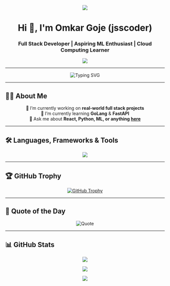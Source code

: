 <p align="center">
  <img src="https://tenor.com/view/nobara-nobara-kugisaki-kugisaki-girl-anime-girl-gif-3966307103296166393" />
</p>

<h1 align="center">Hi 👋, I'm Omkar Goje (jsscoder)</h1>
<h3 align="center">Full Stack Developer | Aspiring ML Enthusiast | Cloud Computing Learner</h3>

<div align="center">
  <img src="https://komarev.com/ghpvc/?username=jsscoder&label=Profile%20views&color=0e75b6&style=flat" />
</div>

---

<!-- 🧠 Typing Banner -->
<p align="center">
  <img src="https://readme-typing-svg.demolab.com?font=Fira+Code&duration=3000&pause=1000&color=00F2EA&center=true&vCenter=true&width=435&lines=Hey!+I'm+Omkar+(jsscoder)+👋;I+Love+to+Build+Cool+Projects;Full+Stack+%7C+ML+%7C+Cloud+Enthusiast;Learning+By+Doing+Everyday!🚀" alt="Typing SVG" />
</p>

---

## 👨‍💻 About Me

<div align="center">

🔭 I’m currently working on **real-world full stack projects**  
🌱 I’m currently learning **GoLang** & **FastAPI**  
💬 Ask me about **React, Python, ML, or anything [here](https://github.com/jsscoder/jsscoder/issues)**  

</div>

---

## 🛠️ Languages, Frameworks & Tools

<div align="center">
  <img src="https://skillicons.dev/icons?i=python,fastapi,go,react,nodejs,html,css,js,ts,mongodb,postgres,docker,git,tailwind,java,flask,next-js" />
</div>

---

## 🏆 GitHub Trophy

<p align="center">
  <a href="https://github.com/ryo-ma/github-profile-trophy">
    <img src="https://github-profile-trophy.vercel.app/?username=jsscoder&theme=radical&row=1&column=7" alt="GitHub Trophy" />
  </a>
</p>

---

## 📜 Quote of the Day

<p align="center">
  <img src="https://github-readme-quotes.herokuapp.com/quote?theme=dark&font=Ubuntu&animation=default&layout=default" alt="Quote" />
</p>

---

## 📊 GitHub Stats

<p align="center">
  <img src="https://github-readme-stats.vercel.app/api/top-langs/?username=jsscoder&layout=compact&theme=tokyonight" />
</p>

<p align="center">
  <img src="https://github-readme-stats.vercel.app/api?username=jsscoder&show_icons=true&theme=tokyonight" />
</p>

<p align="center">
  <img src="https://github-readme-streak-stats.herokuapp.com/?user=jsscoder&theme=tokyonight" />
</p>
